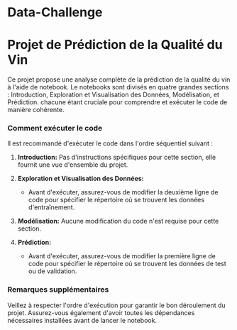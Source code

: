 # Data-Challenge

# Projet de Prédiction de la Qualité du Vin
Ce projet propose une analyse complète de la prédiction de la qualité du vin à l'aide de notebook. 
Le notebooks sont divisés en quatre grandes sections : Introduction, Exploration et Visualisation des Données, Modélisation, et Prédiction.
chacune étant cruciale pour comprendre et exécuter le code de manière cohérente.
    
### Comment exécuter le code
Il est recommandé d'exécuter le code dans l'ordre séquentiel suivant :

1. **Introduction:** Pas d'instructions spécifiques pour cette section, elle fournit une vue d'ensemble du projet.

2. **Exploration et Visualisation des Données:**
    - Avant d'exécuter, assurez-vous de modifier la deuxième ligne de code pour spécifier le répertoire où se trouvent les données d'entraînement.

3. **Modélisation:** Aucune modification du code n'est requise pour cette section.

4. **Prédiction:**
    - Avant d'exécuter, assurez-vous de modifier la première ligne de code pour spécifier le répertoire où se trouvent les données de test ou de validation.

### Remarques supplémentaires
Veillez à respecter l'ordre d'exécution pour garantir le bon déroulement du projet. Assurez-vous également d'avoir toutes les dépendances nécessaires installées avant de lancer le notebook.








